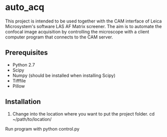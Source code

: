 auto_acq
========
This project is intended to be used together with the CAM interface of
Leica Microsystem's software LAS AF Matrix screener. The aim is to automate
the confocal image acquisition by controlling the microscope with a client
computer program that connects to the CAM server.

Prerequisites
-------------

- Python 2.7
- Scipy
- Numpy (should be installed when installing Scipy)
- Tifffile
- Pillow

Installation
------------
1. Change into the location where you want to put the project folder.
    cd ~/path/to/location/

Run program with python control.py

